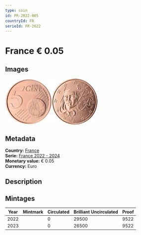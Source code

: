 ```yaml
---
type: coin
id: FR-2022-005
countryId: FR
serieId: FR-2022
---
```


# France € 0.05

## Images

<img src="../../../Images/common-2007-005.webp" height="150" alt="Front image"><img src="Images/france-2022-005.webp" height="150" alt="Back image">

## Metadata

**Country:** [France](../index.md)\
**Serie:** [France 2022 - 2024](index.md)\
**Monetary value:** € 0.05\
**Currency:** Euro

## Description

## Mintages

| Year | Mintmark | Circulated | Brilliant Uncirculated | Proof |
| ---- | -------- | ---------- | ---------------------- | ----- |
| 2022 |          | 0          | 29500                  | 9522  |
| 2023 |          | 0          | 26500                  | 9522  |
